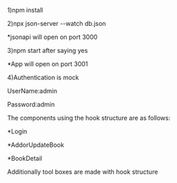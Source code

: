 1)npm install

2)npx json-server --watch db.json

 *jsonapi will open on port 3000
 
3)npm  start
after saying yes

*App will open on port 3001

4)Authentication is mock

UserName:admin

Password:admin


The components using the hook structure are as follows:

*Login

*AddorUpdateBook

*BookDetail

Additionally tool boxes are made with hook structure
